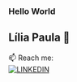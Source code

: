### Hello World
## Lília Paula 🍄

📫 Reach me: 
<br />
[![LINKEDIN](https://img.shields.io/badge/Linkedin-black?style=for-the-badge&logo=linkedin)](https://www.linkedin.com/in/lilia-paula-neiva)

<!-- https://gather.town/app/ZGDma4D47NWjBMY9/arkosdigital -->
